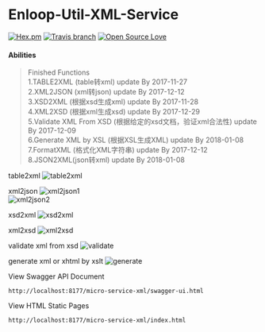 # Enloop-Util-XML-Service

[![Hex.pm](https://img.shields.io/hexpm/l/plug.svg)]()
[![Travis branch](https://img.shields.io/travis/rust-lang/rust/master.svg)]()
[![Open Source Love](https://badges.frapsoft.com/os/v2/open-source.svg?v=103)](https://github.com/ellerbrock/open-source-badges/)

 #### Abilities
>  Finished Functions<br/>
 1.TABLE2XML (table转xml) update By 2017-11-27<br/>
 2.XML2JSON (xml转json) update By 2017-12-12<br/>
 3.XSD2XML (根据xsd生成xml) update By 2017-11-28<br/>
 4.XML2XSD (根据xml生成xsd) update By 2017-12-29<br/>
 5.Validate XML From XSD (根据给定的xsd文档，验证xml合法性) update By 2017-12-09<br/>
 6.Generate XML by XSL (根据XSL生成XML) update By 2018-01-08<br/>
 7.FormatXML (格式化XML字符串) update By 2017-12-12<br/>
 8.JSON2XML(json转xml) update By 2018-01-08<br/>
 
table2xml
![table2xml](http://orkf3vfng.bkt.clouddn.com/json2xml.png)

xml2json
![xml2json1](http://orkf3vfng.bkt.clouddn.com/xml2json1.png)
<br/>
![xml2json2](http://orkf3vfng.bkt.clouddn.com/xml2json2.png)

xsd2xml
![xsd2xml](http://orkf3vfng.bkt.clouddn.com/xsd2xml.png)

xml2xsd
![xml2xsd](http://orkf3vfng.bkt.clouddn.com/xml2xsd.png)

validate xml from xsd
![validate](http://orkf3vfng.bkt.clouddn.com/validtaexmlfromxsd.png)

generate xml or xhtml by xslt
![generate](http://orkf3vfng.bkt.clouddn.com/genxmlfromxsl.png)

View Swagger API Document

```text
http://localhost:8177/micro-service-xml/swagger-ui.html
```

View HTML Static Pages

```text
http://localhost:8177/micro-service-xml/index.html
```
 
